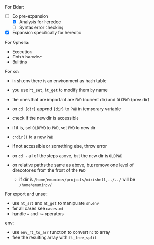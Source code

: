 For Eldar:
- [ ] Do pre-expansion
  - [x] Analysis for heredoc
  - [ ] Syntax error checking
- [x] Expansion specifically for heredoc

For Ophelia:
- Execution
- Finish heredoc
- Builtins

For cd:
- in sh.env there is an environment as hash table
- you use `ht_set`, `ht_get` to modify them by name
- the ones that are important are `PWD` (current dir) and `OLDPWD` (prev dir)
- on `cd {dir}` append `{dir}` to `PWD` in temporary variable
- check if the new dir is accessible
- if it is, set `OLDPWD` to `PWD`, set `PWD` to new dir
- `chdir()` to a new `PWD`
- if not accessible or something else, throw error

- on `cd -` all of the steps above, but the new dir is `OLDPWD`

- on relative paths the same as above, but remove one level of direcotories
  from the front of the `PWD`
  - if dir is `/home/emuminov/projects/minishell`, `../../` will be
  `/home/emuminov/`

For export and unset:
- use `ht_set` and `ht_get` to manipulate `sh.env`
- for all cases see `cases.md`
- handle `=` and `+=` operators

env:
- use `env_ht_to_arr` function to convert `ht` to array
- free the resulting array with `ft_free_split`
